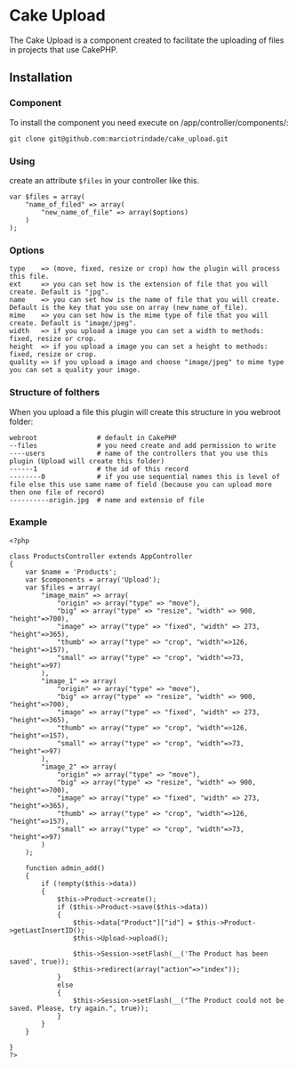 # Cake Upload

The Cake Upload is a component created to facilitate the uploading of files in projects that use CakePHP.

## Installation

### Component

To install the component you need execute on /app/controller/components/:

	git clone git@github.com:marciotrindade/cake_upload.git 

### Using

create an attribute `$files` in your controller like this.

	var $files = array(
		"name_of_filed" => array(
			"new_name_of_file" => array($options)
		)
	);

### Options

	type    => (move, fixed, resize or crop) how the plugin will process this file.
	ext     => you can set how is the extension of file that you will create. Default is "jpg".
	name    => you can set how is the name of file that you will create. Default is the key that you use on array (new_name_of_file).
	mime    => you can set how is the mime type of file that you will create. Default is "image/jpeg".
	width   => if you upload a image you can set a width to methods: fixed, resize or crop.
	height  => if you upload a image you can set a height to methods: fixed, resize or crop.
	quality => if you upload a image and choose "image/jpeg" to mime type you can set a quality your image.

### Structure of folthers

When you upload a file this plugin will create this structure in you webroot folder:

	webroot               # default in CakePHP
	--files               # you need create and add permission to write
	----users             # name of the controllers that you use this plugin (Upload will create this folder)
	------1               # the id of this record
	--------0             # if you use sequential names this is level of file else this use same name of field (because you can upload more then one file of record)
	----------origin.jpg  # name and extensio of file

### Example

	<?php

	class ProductsController extends AppController
	{
		var $name = 'Products';
		var $components = array('Upload');
		var $files = array(
			"image_main" => array(
				"origin" => array("type" => "move"),
				"big" => array("type" => "resize", "width" => 900, "height"=>700),
				"image" => array("type" => "fixed", "width" => 273, "height"=>365),
				"thumb" => array("type" => "crop", "width"=>126, "height"=>157),
				"small" => array("type" => "crop", "width"=>73, "height"=>97)
			),
			"image_1" => array(
				"origin" => array("type" => "move"),
				"big" => array("type" => "resize", "width" => 900, "height"=>700),
				"image" => array("type" => "fixed", "width" => 273, "height"=>365),
				"thumb" => array("type" => "crop", "width"=>126, "height"=>157),
				"small" => array("type" => "crop", "width"=>73, "height"=>97)
			),
			"image_2" => array(
				"origin" => array("type" => "move"),
				"big" => array("type" => "resize", "width" => 900, "height"=>700),
				"image" => array("type" => "fixed", "width" => 273, "height"=>365),
				"thumb" => array("type" => "crop", "width"=>126, "height"=>157),
				"small" => array("type" => "crop", "width"=>73, "height"=>97)
			)
		);

		function admin_add()
		{
			if (!empty($this->data))
			{
				$this->Product->create();
				if ($this->Product->save($this->data))
				{
					$this->data["Product"]["id"] = $this->Product->getLastInsertID();
					$this->Upload->upload();

					$this->Session->setFlash(__('The Product has been saved', true));
					$this->redirect(array("action"=>"index"));
				}
				else
				{
					$this->Session->setFlash(__("The Product could not be saved. Please, try again.", true));
				}
			}
		}

	}
	?>